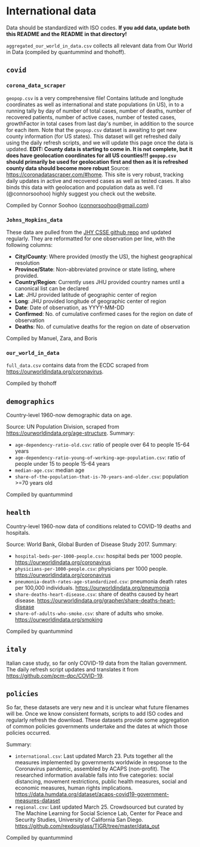 # International data

Data should be standardized with ISO codes. **If you add data, update both this README and the README in that directory!**

`aggregated_our_world_in_data.csv` collects all relevant data from Our World in Data (compiled by quantummind and thohoff).

## `covid`

### `corona_data_scraper`

`geopop.csv` is a very comprehensive file! Contains latitude and longitude coordinates as well as international and state populations (in US), in to a running tally by day of number of total cases, number of deaths, number of recovered patients, number of active cases, number of tested cases, growthFactor in total cases from last day's number, in addition to the source for each item. Note that the `geopop.csv` dataset is awaiting to get new county information (for US states). This dataset will get refreshed daily using the daily refresh scripts, and we will update this page once the data is updated.
**EDIT: County data is starting to come in. It is not complete, but it does have geolocation coordinates for all US counties!!! `geopop.csv` should primarily be used for geolocation first and then as it is refreshed county data should become more robust**
Source: https://coronadatascraper.com/#home. This site is very robust, tracking daily updates in active and recovered cases as well as tested cases. It also binds this data with geolocation and population data as well. I'd (@connorsoohoo) highly suggest you check out the website.

Compiled by Connor Soohoo (connorsoohoo@gmail.com)

### `Johns_Hopkins_data`
These data are pulled from the [JHY CSSE github repo](https://github.com/CSSEGISandData/COVID-19/tree/master/csse_covid_19_data) and updated regularly. They are reformatted for one observation per line, with the following columns:

- **City/County**: Where provided (mostly the US), the highest geographical resolution
- **Province/State**: Non-abbreviated province or state listing, where provided.
- **Country/Region**: Currently uses JHU provided country names until a canonical list can be declared
- **Lat**: JHU provided latitude of geographic center of region
- **Long**: JHU provided longitude of geographic center of region
- **Date**: Date of observation, as YYYY-MM-DD
- **Confirmed**: No. of cumulative confirmed cases for the region on date of observation
- **Deaths**: No. of cumulative deaths for the region on date of observation

Compiled by Manuel, Zara, and Boris

### `our_world_in_data`

`full_data.csv` contains data from the ECDC scraped from https://ourworldindata.org/coronavirus.

Compiled by thohoff


## `demographics`

Country-level 1960-now demographic data on age.

Source: UN Population Division, scraped from https://ourworldindata.org/age-structure.
Summary:
* `age-dependency-ratio-old.csv`: ratio of people over 64 to people 15-64 years
* `age-dependency-ratio-young-of-working-age-population.csv`: ratio of people under 15 to people 15-64 years
* `median-age.csv`: median age
* `share-of-the-population-that-is-70-years-and-older.csv`: population >=70 years old

Compiled by quantummind


## `health`

Country-level 1960-now data of conditions related to COVID-19 deaths and hospitals.

Source: World Bank, Global Burden of Disease Study 2017.
Summary:
* `hospital-beds-per-1000-people.csv`: hospital beds per 1000 people. https://ourworldindata.org/coronavirus
* `physicians-per-1000-people.csv`: physicians per 1000 people. https://ourworldindata.org/coronavirus
* `pneumonia-death-rates-age-standardized.csv`: pneumonia death rates per 100,000 individuals. https://ourworldindata.org/pneumonia
* `share-deaths-heart-disease.csv`: share of deaths caused by heart disease. https://ourworldindata.org/grapher/share-deaths-heart-disease
* `share-of-adults-who-smoke.csv`: share of adults who smoke. https://ourworldindata.org/smoking

Compiled by quantummind


## `italy`

Italian case study, so far only COVID-19 data from the Italian government. The daily refresh script updates and translates it from https://github.com/pcm-dpc/COVID-19.

## `policies`

So far, these datasets are very new and it is unclear what future filenames will be. Once we know consistent formats, scripts to add ISO codes and regularly refresh the download. These datasets provide some aggregation of common policies governments undertake and the dates at which those policies occurred.

Summary:
* `international.csv`: Last updated March 23. Puts together all the measures implemented by governments worldwide in response to the Coronavirus pandemic, assembled by ACAPS (non-profit). The researched information available falls into five categories: social distancing, movement restrictions, public health measures, social and economic measures, human rights implications. https://data.humdata.org/dataset/acaps-covid19-government-measures-dataset
* `regional.csv`: Last updated March 25. Crowdsourced but curated by The Machine Learning for Social Science Lab, Center for Peace and Security Studies, University of California San Diego. https://github.com/rexdouglass/TIGR/tree/master/data_out

Compiled by quantummind

